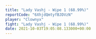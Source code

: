 ```yaml
---
title: "Lady Vashj - Wipe 1 (68.99%)"
reportCode: "6XhjdQmtyfBJDVzN"
player: "Clownyx"
fight: "Lady Vashj - Wipe 1 (68.99%)"
date: 2021-10-03T19:05:08.133000+00:00
---
```

